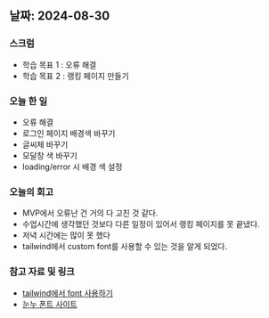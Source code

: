 ## 날짜: 2024-08-30

### 스크럼
- 학습 목표 1 : 오류 해결
- 학습 목표 2 : 랭킹 페이지 만들기

### 오늘 한 일
- 오류 해결
- 로그인 페이지 배경색 바꾸기
- 글씨체 바꾸기
- 모달창 색 바꾸기
- loading/error 시 배경 색 설정

### 오늘의 회고
- MVP에서 오류난 건 거의 다 고친 것 같다.
- 수업시간에 생각했던 것보다 다른 일정이 있어서 랭킹 페이지를 못 끝냈다.
- 저녁 시간에는 많이 못 했다
- tailwind에서 custom font를 사용할 수 있는 것을 알게 되었다.
  
### 참고 자료 및 링크
- [tailwind에서 font 사용하기](https://velog.io/@blackeichi/Tailwind%EC%97%90%EC%84%9C-custom-fonts%EC%82%AC%EC%9A%A9%ED%95%98%EA%B8%B0)
- [눈누 폰트 사이트](https://noonnu.cc/index?category_use_ids=6%2C2&order_by=pd&category_style_ids=1%2C2%2C6%2C7%2C8%2C10)
